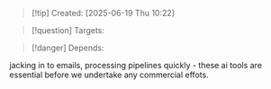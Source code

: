 
>[!tip] Created: [2025-06-19 Thu 10:22]

>[!question] Targets: 

>[!danger] Depends: 

jacking in to emails, processing pipelines quickly - these ai tools are essential before we undertake any commercial effots.